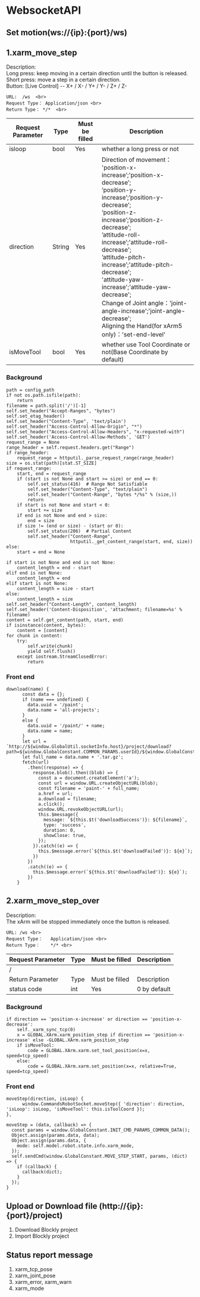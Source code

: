 WebsocketAPI
==

Set motion(ws://{ip}:{port}/ws) <br> 
---


## 1.xarm_move_step
Description:  
Long press: keep moving in a certain direction until the button is released. <br> 
Short press: move a step in a certain direction.<br> 
Button: [Live Control] -- X+ / X- / Y+ / Y- / Z+ / Z- <br> 

~~~
URL:  /ws  <br> 
Request Type： Application/json <br> 
Return Type： */*  <br> 
~~~

| Request Parameter     | Type	  |  Must be filled	 | Description                                                 | 
| -------------------   | ------	|  --------------	 | -------------------------------------------------           | 
| isloop                | bool  	|  Yes          	 | whether a long press or not                                 | 
| direction             | String 	|  Yes          	 | Direction of movement：<br>'position-x-increase’;'position-x-decrease’; <br>’position-y-increase’;’position-y-decrease’;<br>’position-z-increase’;’position-z-decrease’; <br>’attitude-roll-increase’;'attitude-roll-decrease';<br>’attitude-pitch-increase’;'attitude-pitch-decrease';<br>'attitude-yaw-increase';'attitude-yaw-decrease';<br>Change of Joint angle：'joint-angle-increase';'joint-angle-decrease'; <br>Aligning the Hand(for xArm5 only)：'set-end-level' 
| isMoveTool                | bool  	|  Yes          	 | whether use Tool Coordinate or not(Base Coordinate by default)                                | 

### Background
~~~
path = config_path
if not os.path.isfile(path):
    return
filename = path.split('/')[-1]
self.set_header("Accept-Ranges", "bytes")
self.set_etag_header()
self.set_header("Content-Type", 'text/plain')
self.set_header("Access-Control-Allow-Origin", "*")
self.set_header("Access-Control-Allow-Headers", "x-requested-with")
self.set_header('Access-Control-Allow-Methods', 'GET')
request_range = None
range_header = self.request.headers.get("Range")
if range_header:
    request_range = httputil._parse_request_range(range_header)
size = os.stat(path)[stat.ST_SIZE]
if request_range:
    start, end = request_range
    if (start is not None and start >= size) or end == 0:
        self.set_status(416)  # Range Not Satisfiable
        self.set_header("Content-Type", "text/plain")
        self.set_header("Content-Range", "bytes */%s" % (size,))
        return
    if start is not None and start < 0:
        start += size
    if end is not None and end > size:
        end = size
    if size != (end or size) - (start or 0):
        self.set_status(206)  # Partial Content
        self.set_header("Content-Range",
                        httputil._get_content_range(start, end, size))
else:
    start = end = None

if start is not None and end is not None:
    content_length = end - start
elif end is not None:
    content_length = end
elif start is not None:
    content_length = size - start
else:
    content_length = size
self.set_header("Content-Length", content_length)
self.set_header('Content-Disposition', 'attachment; filename=%s' % filename)
content = self.get_content(path, start, end)
if isinstance(content, bytes):
    content = [content]
for chunk in content:
    try:
        self.write(chunk)
        yield self.flush()
    except iostream.StreamClosedError:
        return
~~~

### Front end
~~~
download(name) {
      const data = {};
      if (name === undefined) {
        data.uuid = '/paint';
        data.name = 'all-projects';
      }
      else {
        data.uuid = '/paint/' + name;
        data.name = name;
      }
      let url = `http://${window.GlobalUtil.socketInfo.host}/project/download?path=${window.GlobalConstant.COMMON_PARAMS.userId}/${window.GlobalConstant.COMMON_PARAMS.version}${data.uuid}`
      let full_name = data.name + '.tar.gz';
      fetch(url)
        .then((response) => {
          response.blob().then((blob) => {
            const a = document.createElement('a');
            const url = window.URL.createObjectURL(blob);
            const filename = 'paint-' + full_name;
            a.href = url;
            a.download = filename;
            a.click();
            window.URL.revokeObjectURL(url);
            this.$message({
              message: `${this.$t('downloadSuccess')}: ${filename}`,
              type: 'success',
              duration: 0,
              showClose: true,
            });
          }).catch((e) => {
            this.$message.error(`${this.$t('downloadFailed')}: ${e}`);
          })
        })
        .catch((e) => {
          this.$message.error(`${this.$t('downloadFailed')}: ${e}`);
        })
    }
~~~

## 2.xarm_move_step_over
Description:  <br> 
The xArm will be stopped immediately once the button is released.

~~~
URL: /ws <br> 
Request Type：	Application/json <br> 
Return Type：	*/* <br> 
~~~

| Request Parameter     | Type	  |  Must be filled	 | Description                                                 | 
| -------------------   | ------	|  --------------	 | -------------------------------------------------           | 
| /                     |        	|               	 |                                                             | 
| Return Parameter      | Type	  |  Must be filled	 | Description                                                 | 
| status code           | int    	|  Yes           	 | 0 by default | 

### Background
~~~
if direction == 'position-x-increase' or direction == 'position-x-decrease':
    self._xarm_sync_tcp(0)
    x = GLOBAL.XArm.xarm_position_step if direction == 'position-x-increase' else -GLOBAL.XArm.xarm_position_step
    if isMoveTool:
        code = GLOBAL.XArm.xarm.set_tool_position(x=x, speed=tcp_speed)
    else:
        code = GLOBAL.XArm.xarm.set_position(x=x, relative=True, speed=tcp_speed)
~~~

### Front end
~~~
moveStep(direction, isLoop) {
      window.CommandsRobotSocket.moveStep({ 'direction': direction, 'isLoop': isLoop, 'isMoveTool': this.isToolCoord });
},

moveStep = (data, callback) => {
  const params = window.GlobalConstant.INIT_CMD_PARAMS_COMMON_DATA();
  Object.assign(params.data, data);
  Object.assign(params.data, {
    mode: self.model.robot.state.info.xarm_mode,
  });
  self.sendCmd(window.GlobalConstant.MOVE_STEP_START, params, (dict) => {
    if (callback) {
      callback(dict);
    }
  });
}
~~~


Upload or Download file (http://{ip}:{port}/project)
---

1. Download Blockly project
2. Import Blockly project

Status report message
---
1. xarm_tcp_pose
2. xarm_joint_pose
3. xarm_error, xarm_warn
4. xarm_mode


